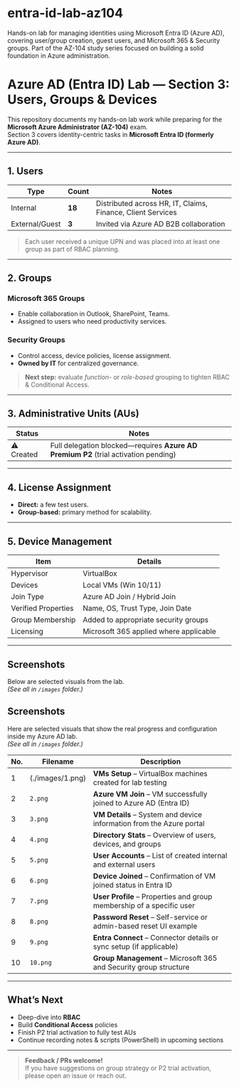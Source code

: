 # entra-id-lab-az104
Hands-on lab for managing identities using Microsoft Entra ID (Azure AD), covering user/group creation, guest users, and Microsoft 365 &amp; Security groups. Part of the AZ-104 study series focused on building a solid foundation in Azure administration.

# Azure AD (Entra ID) Lab — Section 3: Users, Groups & Devices

This repository documents my hands-on lab work while preparing for the **Microsoft Azure Administrator (AZ-104)** exam.  
Section 3 covers identity-centric tasks in **Microsoft Entra ID (formerly Azure AD)**.

---

## 1. Users

| Type | Count | Notes |
|------|-------|-------|
| Internal | **18** | Distributed across HR, IT, Claims, Finance, Client Services |
| External/Guest | **3** | Invited via Azure AD B2B collaboration |

> Each user received a unique UPN and was placed into at least one group as part of RBAC planning.

---

## 2. Groups

### Microsoft 365 Groups  
- Enable collaboration in Outlook, SharePoint, Teams.  
- Assigned to users who need productivity services.

### Security Groups  
- Control access, device policies, license assignment.  
- **Owned by IT** for centralized governance.

> **Next step:** evaluate *function-* or *role-based* grouping to tighten RBAC & Conditional Access.

---

## 3. Administrative Units (AUs)

| Status | Notes |
|--------|-------|
| ⚠️ Created | Full delegation blocked—requires **Azure AD Premium P2** (trial activation pending) |

---

## 4. License Assignment

- **Direct:** a few test users.  
- **Group-based:** primary method for scalability.

---

## 5. Device Management

| Item | Details |
|------|---------|
| Hypervisor | VirtualBox |
| Devices | Local VMs (Win 10/11) |
| Join Type | Azure AD Join / Hybrid Join |
| Verified Properties | Name, OS, Trust Type, Join Date |
| Group Membership | Added to appropriate security groups |
| Licensing | Microsoft 365 applied where applicable |

---

## Screenshots

Below are selected visuals from the lab.  
*(See all in `/images` folder.)*

## Screenshots

Here are selected visuals that show the real progress and configuration inside my Azure AD lab.  
*(See all in `/images` folder.)*

| No. | Filename         | Description |
|-----|------------------|-------------|
| 1   | (./images/1.png) | **VMs Setup** – VirtualBox machines created for lab testing |
| 2   | `2.png`          | **Azure VM Join** – VM successfully joined to Azure AD (Entra ID) |
| 3   | `3.png`          | **VM Details** – System and device information from the Azure portal |
| 4   | `4.png`          | **Directory Stats** – Overview of users, devices, and groups |
| 5   | `5.png`          | **User Accounts** – List of created internal and external users |
| 6   | `6.png`          | **Device Joined** – Confirmation of VM joined status in Entra ID |
| 7   | `7.png`          | **User Profile** – Properties and group membership of a specific user |
| 8   | `8.png`          | **Password Reset** – Self-service or admin-based reset UI example |
| 9   | `9.png`          | **Entra Connect** – Connector details or sync setup (if applicable) |
| 10  | `10.png`         | **Group Management** – Microsoft 365 and Security group structure |


---

## What’s Next

- Deep-dive into **RBAC**  
- Build **Conditional Access** policies  
- Finish P2 trial activation to fully test AUs  
- Continue recording notes & scripts (PowerShell) in upcoming sections

---

> **Feedback / PRs welcome!**  
> If you have suggestions on group strategy or P2 trial activation, please open an issue or reach out.
